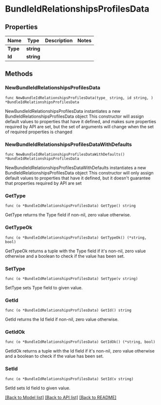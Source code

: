 # BundleIdRelationshipsProfilesData

## Properties

Name | Type | Description | Notes
------------ | ------------- | ------------- | -------------
**Type** | **string** |  | 
**Id** | **string** |  | 

## Methods

### NewBundleIdRelationshipsProfilesData

`func NewBundleIdRelationshipsProfilesData(type_ string, id string, ) *BundleIdRelationshipsProfilesData`

NewBundleIdRelationshipsProfilesData instantiates a new BundleIdRelationshipsProfilesData object
This constructor will assign default values to properties that have it defined,
and makes sure properties required by API are set, but the set of arguments
will change when the set of required properties is changed

### NewBundleIdRelationshipsProfilesDataWithDefaults

`func NewBundleIdRelationshipsProfilesDataWithDefaults() *BundleIdRelationshipsProfilesData`

NewBundleIdRelationshipsProfilesDataWithDefaults instantiates a new BundleIdRelationshipsProfilesData object
This constructor will only assign default values to properties that have it defined,
but it doesn't guarantee that properties required by API are set

### GetType

`func (o *BundleIdRelationshipsProfilesData) GetType() string`

GetType returns the Type field if non-nil, zero value otherwise.

### GetTypeOk

`func (o *BundleIdRelationshipsProfilesData) GetTypeOk() (*string, bool)`

GetTypeOk returns a tuple with the Type field if it's non-nil, zero value otherwise
and a boolean to check if the value has been set.

### SetType

`func (o *BundleIdRelationshipsProfilesData) SetType(v string)`

SetType sets Type field to given value.


### GetId

`func (o *BundleIdRelationshipsProfilesData) GetId() string`

GetId returns the Id field if non-nil, zero value otherwise.

### GetIdOk

`func (o *BundleIdRelationshipsProfilesData) GetIdOk() (*string, bool)`

GetIdOk returns a tuple with the Id field if it's non-nil, zero value otherwise
and a boolean to check if the value has been set.

### SetId

`func (o *BundleIdRelationshipsProfilesData) SetId(v string)`

SetId sets Id field to given value.



[[Back to Model list]](../README.md#documentation-for-models) [[Back to API list]](../README.md#documentation-for-api-endpoints) [[Back to README]](../README.md)



